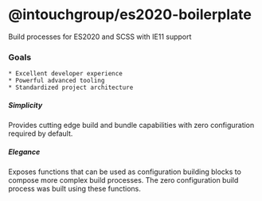 # @intouchgroup/es2020-boilerplate

Build processes for ES2020 and SCSS with IE11 support


### Goals

    * Excellent developer experience
    * Powerful advanced tooling
    * Standardized project architecture


##### Simplicity

Provides cutting edge build and bundle capabilities with zero configuration required by default.


##### Elegance

Exposes functions that can be used as configuration building blocks to compose more complex build processes. The zero configuration build process was built using these functions.

